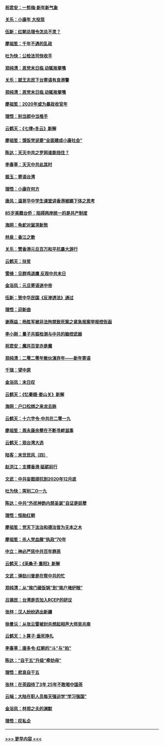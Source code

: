 #### [祝君安：一剪梅‧新年新气象](../pages/nsc993/n11776340.md?t=01090133) 
#### [关乐：小康年 大役现](../pages/nsc993/n11774213.md?t=01090133) 
#### [伍新：红朝总理令怎总不灵？](../pages/nsc993/n11770813.md?t=01090133) 
#### [廖祖笙：千年不遇的乱政](../pages/nsc993/n11770373.md?t=01090133) 
#### [吐为快：公检法司快收手](../pages/nsc993/n11770359.md?t=01090133) 
#### [郑纯清：恶党末日临 动辄挨掌嘴](../pages/nsc993/n11769912.md?t=01090133) 
#### [关乐：就王志民下台寄语有良港警](../pages/nsc993/n11769903.md?t=01090133) 
#### [郑纯清：恶党末日临 动辄挨掌嘴](../pages/nsc993/n11769356.md?t=01090133) 
#### [廖祖笙：2020年或为暴政收官年](../pages/nsc993/n11768216.md?t=01090133) 
#### [理悟：别当郎中当推手](../pages/nsc993/n11768243.md?t=01090133) 
#### [云鹤天：《七律▪冬云》新解](../pages/nsc993/n11768204.md?t=01090133) 
#### [廖祖笙：饿饭党说要“全面建成小康社会”](../pages/nsc993/n11767482.md?t=01090133) 
#### [陈达：天灭中共之罗网谁能挡住？](../pages/nsc993/n11767465.md?t=01090133) 
#### [李春草：天灭中共此其时](../pages/nsc993/n11767452.md?t=01090133) 
#### [振玉：寄语台湾](../pages/nsc993/n11767432.md?t=01090133) 
#### [理悟：小康在何方](../pages/nsc993/n11767394.md?t=01090133) 
#### [唐风：温哥华中学生课堂讲香港被踢下体之思考](../pages/nsc993/n11766848.md?t=01090133) 
#### [85岁美籍台侨：阻碍两岸统一的是共产制度](../pages/nsc993/n11765043.md?t=01090133) 
#### [海网：龟蛇对鼠哭新愁](../pages/nsc993/n11764895.md?t=01090133) 
#### [林泉：香江之歌](../pages/nsc993/n11764415.md?t=01090133) 
#### [关乐：赞香港元旦百万和平抗暴大游行](../pages/nsc993/n11764382.md?t=01090133) 
#### [云鹤天：扶贫](../pages/nsc993/n11764245.md?t=01090133) 
#### [雪绮：见群鸡退鹰  反观中共末日](../pages/nsc993/n11762112.md?t=01090133) 
#### [金浴凤：元旦寄语迷中帝](../pages/nsc993/n11761788.md?t=01090133) 
#### [伍新：贺中华民国《反渗透法》通过](../pages/nsc993/n11761994.md?t=01090133) 
#### [理悟：迎新曲](../pages/nsc993/n11761152.md?t=01090133) 
#### [谢燕益：杨胜军被非法拘禁致死案之紧急报案举报控告函](../pages/nsc993/n11756134.md?t=01090133) 
#### [李小刚：量子共振检测与中共的脑控武器](../pages/nsc993/n11754518.md?t=01090133) 
#### [祝君安：魔共百变亦是魔](../pages/nsc993/n11754469.md?t=01090133) 
#### [郑纯清：二零二零年散伙演弃年——新年寄语](../pages/nsc993/n11754195.md?t=01090133) 
#### [千瑞：望中原](../pages/nsc993/n11754159.md?t=01090133) 
#### [金浴凤：末日叹](../pages/nsc993/n11752359.md?t=01090133) 
#### [云鹤天：《忆秦娥‧娄山关》新解](../pages/nsc993/n11752348.md?t=01090133) 
#### [海网：户口松绑之来龙去脉](../pages/nsc993/n11752328.md?t=01090133) 
#### [云鹤天：十六字令‧中共在二零一九](../pages/nsc993/n11752305.md?t=01090133) 
#### [廖祖笙：周永康余孽在不断寻衅滋事](../pages/nsc993/n11751013.md?t=01090133) 
#### [云鹤天：观台湾大选](../pages/nsc993/n11751007.md?t=01090133) 
#### [陆客：末世民风（四）](../pages/nsc993/n11749203.md?t=01090133) 
#### [赵洪江：支撑香港 砥砺前行](../pages/nsc993/n11748482.md?t=01090133) 
#### [文武：中共妄图顽抗到2020年12月底](../pages/nsc993/n11748446.md?t=01090133) 
#### [吐为快：挥别二O一九](../pages/nsc993/n11748411.md?t=01090133) 
#### [陈达：中共“外扰神韵内禁圣诞”自证是妖孽](../pages/nsc993/n11748226.md?t=01090133) 
#### [理悟：怪胎红朝](../pages/nsc993/n11748206.md?t=01090133) 
#### [廖祖笙：党天下法治和德治皆为无本之木](../pages/nsc993/n11748135.md?t=01090133) 
#### [廖祖笙：杀人党血腥“执政”70年](../pages/nsc993/n11745144.md?t=01090133) 
#### [中立：神必严惩中共百年罪恶](../pages/nsc993/n11744970.md?t=01090133) 
#### [云鹤天：《采桑子‧重阳》新解](../pages/nsc993/n11744948.md?t=01090133) 
#### [文武：弹劾川普是在帮中共的忙](../pages/nsc993/n11744758.md?t=01090133) 
#### [郑纯清：从“挨门砸饭锅”到“挨户堵炉眼”](../pages/nsc993/n11744745.md?t=01090133) 
#### [吕锡民：台湾是否加入RCEP的研议](../pages/nsc993/n11744701.md?t=01090133) 
#### [张林：汉人纷纷逃出新疆](../pages/nsc993/n11743530.md?t=01090133) 
#### [徐曼沅：从张云雷被封杀想起相声大师吴兆南](../pages/nsc993/n11741816.md?t=01090133) 
#### [云鹤天：卜算子‧垂死挣扎](../pages/nsc993/n11739956.md?t=01090133) 
#### [李春草：唐多令‧红朝的“斗”与“拍”](../pages/nsc993/n11739830.md?t=01090133) 
#### [陈达：“自干五”升级“牵妨母”](../pages/nsc993/n11739724.md?t=01090133) 
#### [理悟：悲哀自干五](../pages/nsc993/n11739547.md?t=01090133) 
#### [张林：在茶园待了3年 25年不敢喝中国茶](../pages/nsc993/n11739240.md?t=01090133) 
#### [云端：大陆在职人员每天强迫学“学习强国”](../pages/nsc993/n11738735.md?t=01090133) 
#### [金浴凤：林郑之夫的渊默](../pages/nsc993/n11737735.md?t=01090133) 
#### [理悟：叹私企](../pages/nsc993/n11737715.md?t=01090133) 

----
#### [ >>> 更早内容 <<< ](../indexes/nsc993-earlier.md)
